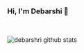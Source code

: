 ### Hi, I'm **Debarshi** 👋

</br>

![debarshri github stats](https://github-readme-stats.vercel.app/api?username=debarshibasak&show_icons=true&theme=darcula)
